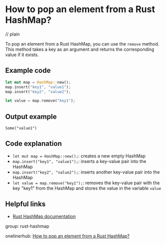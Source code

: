 # How to pop an element from a Rust HashMap?
// plain

To pop an element from a Rust HashMap, you can use the `remove` method. This method takes a key as an argument and returns the corresponding value if it exists.

## Example code

```rust
let mut map = HashMap::new();
map.insert("key1", "value1");
map.insert("key2", "value2");

let value = map.remove("key1");
```

## Output example

```
Some("value1")
```

## Code explanation

- `let mut map = HashMap::new();`: creates a new empty HashMap
- `map.insert("key1", "value1");`: inserts a key-value pair into the HashMap
- `map.insert("key2", "value2");`: inserts another key-value pair into the HashMap
- `let value = map.remove("key1");`: removes the key-value pair with the key "key1" from the HashMap and stores the value in the variable `value`

## Helpful links
- [Rust HashMap documentation](https://doc.rust-lang.org/std/collections/struct.HashMap.html)

group: rust-hashmap

onelinerhub: [How to pop an element from a Rust HashMap?](https://onelinerhub.com/rust/how-to-pop-an-element-from-a-rust-hashmap)